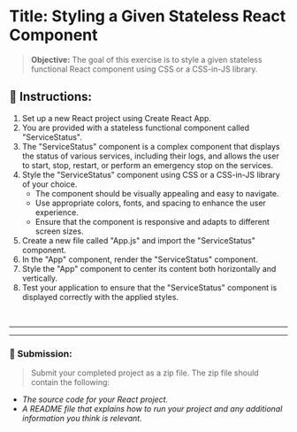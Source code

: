 # Title: Styling a Given Stateless React Component

> __Objective:__
> The goal of this exercise is to style a given stateless functional React component using CSS or a CSS-in-JS library.

## 📜 Instructions:

1. Set up a new React project using Create React App.
2. You are provided with a stateless functional component called "ServiceStatus".
3. The "ServiceStatus" component is a complex component that displays the status of various services, including their logs, and allows the user to start, stop, restart, or perform an emergency stop on the services.
4. Style the "ServiceStatus" component using CSS or a CSS-in-JS library of your choice.
   - The component should be visually appealing and easy to navigate.
   - Use appropriate colors, fonts, and spacing to enhance the user experience.
   - Ensure that the component is responsive and adapts to different screen sizes.
5. Create a new file called "App.js" and import the "ServiceStatus" component.
6. In the "App" component, render the "ServiceStatus" component.
7. Style the "App" component to center its content both horizontally and vertically.
8. Test your application to ensure that the "ServiceStatus" component is displayed correctly with the applied styles.

<br/>

---
---

### 📢 Submission:

> Submit your completed project as a zip file. The zip file should contain the following:

- *The source code for your React project.*
- *A README file that explains how to run your project and any additional information you think is relevant.*